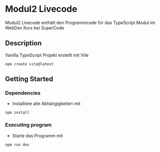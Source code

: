 # Modul2 Livecode

Modul2 Livecode enthält den Programmcode für das TypeScript Modul im WebDev Kurs bei SuperCode

## Description

Vanilla TypeScript Projekt erstellt mit Vite

```
npm create vite@latest
```

## Getting Started

### Dependencies

- Installiere alle Abhängigkeiten mit

```
npm install
```

### Executing program

- Starte das Programm mit

```
npm run dev

